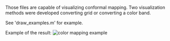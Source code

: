 Those files are capable of visualizing conformal mapping. Two visualization methods were developed converting grid or converting a color band.

See 'draw_examples.m' for example.

Example of the result:
![color mapping example](https://github.com/y1275963/conformal_mapping/blob/grid/ind05.png)




